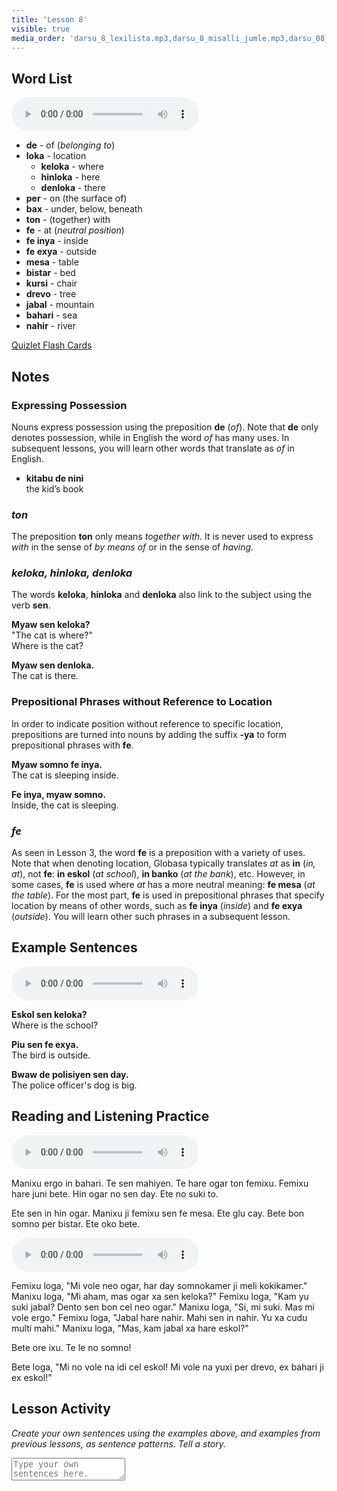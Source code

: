 ```yaml
---
title: 'Lesson 8'
visible: true
media_order: 'darsu_8_lexilista.mp3,darsu_8_misalli_jumle.mp3,darsu_08_doxoli_abyasa 01.mp3,darsu_08_doxoli_abyasa 02.mp3'
---
```


## Word List

<audio controls>
 <source src="/darsu/08/darsu_8_lexilista.mp3" type="audio/mp3" />
 <p>Your user agent does not support the HTML5 Audio element.</p>
</audio>

* **de** - of (_belonging to_)
* **loka** - location
	* **keloka** - where 
	* **hinloka** - here
	* **denloka** - there
* **per** - on (the surface of)
* **bax** - under, below, beneath
* **ton**  - (together) with
* **fe** - at (_neutral position_) 
* **fe inya** - inside
* **fe exya** - outside 
* **mesa** - table
* **bistar** - bed
* **kursi** - chair
* **drevo**  - tree
* **jabal** - mountain
* **bahari** - sea
* **nahir** - river

[Quizlet Flash Cards](https://quizlet.com/557300190/globasa-101-lesson-8-flash-cards/)

## Notes
### Expressing Possession

Nouns express possession using the preposition **de** (_of_). Note that **de** only denotes possession, while in English the word _of_ has many uses. In subsequent lessons, you will learn other words that translate as _of_ in English. 

* **kitabu de nini**  
the kid’s book

### _ton_

The preposition **ton** only means _together with_. It is never used to express _with_ in the sense of _by means of_ or in the sense of _having_.

### _keloka, hinloka, denloka_

The words **keloka**, **hinloka** and **denloka** also link to the subject using the verb **sen**.

**Myaw sen keloka?**  
"The cat is where?"  
Where is the cat?

**Myaw sen denloka.**  
The cat is there.
 
### Prepositional Phrases without Reference to Location

In order to indicate position without reference to specific location, prepositions are turned into nouns by adding the suffix **-ya** to form prepositional phrases with **fe**.

**Myaw somno fe inya.**    
The cat is sleeping inside.

**Fe inya, myaw somno.**  
Inside, the cat is sleeping.

### _fe_

As seen in Lesson 3, the word **fe** is a preposition with a variety of uses. Note that when denoting location, Globasa typically translates _at_ as **in** (_in, at_), not **fe**: **in eskol** (_at school_), **in banko** (_at the bank_), etc. However, in some cases, **fe** is used where _at_ has a more neutral meaning: **fe mesa** (_at the table_). For the most part, **fe** is used in prepositional phrases that specify location by means of other words, such as **fe inya** (_inside_) and **fe exya** (_outside_). You will learn other such phrases in a subsequent lesson. 

## Example Sentences

<audio controls>
 <source src="/darsu/08/darsu_8_misalli_jumle.mp3" type="audio/mp3" />
 <p>Your user agent does not support the HTML5 Audio element.</p>
</audio>

**Eskol sen keloka?**   
Where is the school?

**Piu sen fe exya.**  
The bird is outside. 

**Bwaw de polisiyen sen day.**  
The police officer's dog is big.

## Reading and Listening Practice

<audio controls>
 <source src="/darsu/08/darsu_08_doxoli_abyasa 01.mp3" type="audio/mp3" />
 <p>Your user agent does not support the HTML5 Audio element.</p>
</audio>

Manixu ergo in bahari. Te sen mahiyen. Te hare ogar ton femixu. Femixu hare juni bete. Hin ogar no sen day. Ete no suki to.

Ete sen in hin ogar. Manixu ji femixu sen fe mesa. Ete glu cay. Bete bon somno per bistar. Ete oko bete.

<audio controls>
 <source src="/darsu/08/darsu_08_doxoli_abyasa 02.mp3" type="audio/mp3" />
 <p>Your user agent does not support the HTML5 Audio element.</p>
</audio>

Femixu loga, "Mi vole neo ogar, har day somnokamer ji meli kokikamer." Manixu loga, "Mi aham, mas ogar xa sen keloka?" Femixu loga, "Kam yu suki jabal? Dento sen bon cel neo ogar." Manixu loga, "Si, mi suki. Mas mi vole ergo." Femixu loga, "Jabal hare nahir. Mahi sen in nahir. Yu xa cudu multi mahi." Manixu loga, "Mas, kam jabal xa hare eskol?"

Bete ore ixu. Te le no somno!

Bete loga, "Mi no vole na idi cel eskol! Mi vole na yuxi per drevo, ex bahari ji ex eskol!"

## Lesson Activity

_Create your own sentences using the examples above, and examples from previous lessons, as sentence patterns. Tell a story._

<textarea width="100%" spellcheck="false" placeholder="Type your own sentences here."></textarea>